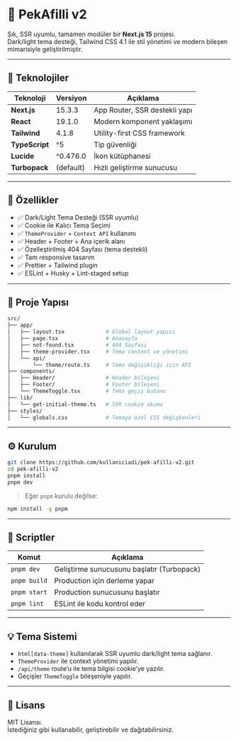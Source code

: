 # 🧪 PekAfilli v2

Şık, SSR uyumlu, tamamen modüler bir **Next.js 15** projesi.  
Dark/light tema desteği, Tailwind CSS 4.1 ile stil yönetimi ve modern bileşen mimarisiyle geliştirilmiştir.

---

## 🚀 Teknolojiler

| Teknoloji      | Versiyon  | Açıklama                      |
| -------------- | --------- | ----------------------------- |
| **Next.js**    | 15.3.3    | App Router, SSR destekli yapı |
| **React**      | 19.1.0    | Modern komponent yaklaşımı    |
| **Tailwind**   | 4.1.8     | Utility-first CSS framework   |
| **TypeScript** | ^5        | Tip güvenliği                 |
| **Lucide**     | ^0.476.0  | İkon kütüphanesi              |
| **Turbopack**  | (default) | Hızlı geliştirme sunucusu     |

---

## 🎨 Özellikler

- ✅ Dark/Light Tema Desteği (SSR uyumlu)
- ✅ Cookie ile Kalıcı Tema Seçimi
- ✅ `ThemeProvider` + `Context API` kullanımı
- ✅ Header + Footer + Ana içerik alanı
- ✅ Özelleştirilmiş 404 Sayfası (tema destekli)
- ✅ Tam responsive tasarım
- ✅ Prettier + Tailwind plugin
- ✅ ESLint + Husky + Lint-staged setup

---

## 📁 Proje Yapısı

```bash
src/
├── app/
│   ├── layout.tsx             # Global layout yapısı
│   ├── page.tsx               # Anasayfa
│   ├── not-found.tsx          # 404 Sayfası
│   ├── theme-provider.tsx     # Tema context ve yönetimi
│   └── api/
│       └── theme/route.ts     # Tema değişikliği için API
├── components/
│   ├── Header/                # Header bileşeni
│   ├── Footer/                # Footer bileşeni
│   └── ThemeToggle.tsx        # Tema geçiş butonu
├── lib/
│   └── get-initial-theme.ts   # SSR cookie okuma
├── styles/
│   └── globals.css            # Temaya özel CSS değişkenleri
```

---

## ⚙️ Kurulum

```bash
git clone https://github.com/kullaniciadi/pek-afilli-v2.git
cd pek-afilli-v2
pnpm install
pnpm dev
```

> Eğer `pnpm` kurulu değilse:

```bash
npm install -g pnpm
```

---

## 📝 Scriptler

| Komut        | Açıklama                                   |
| ------------ | ------------------------------------------ |
| `pnpm dev`   | Geliştirme sunucusunu başlatır (Turbopack) |
| `pnpm build` | Production için derleme yapar              |
| `pnpm start` | Production sunucusunu başlatır             |
| `pnpm lint`  | ESLint ile kodu kontrol eder               |

---

## 💡 Tema Sistemi

- `html[data-theme]` kullanılarak SSR uyumlu dark/light tema sağlanır.
- `ThemeProvider` ile context yönetimi yapılır.
- `/api/theme` route’u ile tema bilgisi cookie’ye yazılır.
- Geçişler `ThemeToggle` bileşeniyle yapılır.

---

## 📄 Lisans

MIT Lisansı.  
İstediğiniz gibi kullanabilir, geliştirebilir ve dağıtabilirsiniz.
